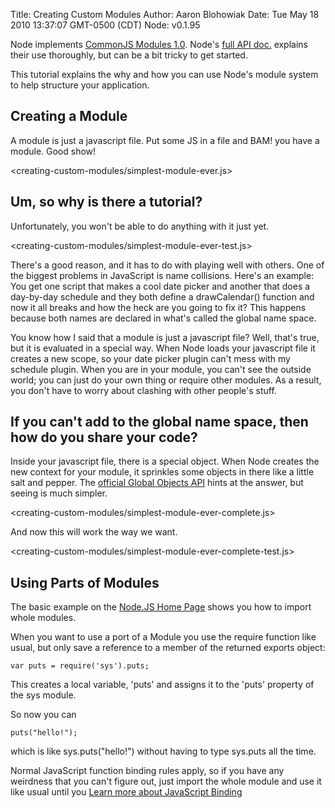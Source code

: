 Title: Creating Custom Modules
Author: Aaron Blohowiak
Date: Tue May 18 2010 13:37:07 GMT-0500 (CDT)
Node: v0.1.95

Node implements [CommonJS Modules 1.0](http://commonjs.org/specs/modules/1.0/). Node's [full API doc.](http://nodejs.org/api.html#modules-285) explains their use thoroughly, but can be a bit tricky to get started.

This tutorial explains the why and how you can use Node's module system to help structure your application.

## Creating a Module

A module is just a javascript file.  Put some JS in a file and BAM! you have a module.  Good show!

<creating-custom-modules/simplest-module-ever.js>

## Um, so why is there a tutorial?

Unfortunately, you won't be able to do anything with it just yet.

<creating-custom-modules/simplest-module-ever-test.js>

There's a good reason, and it has to do with playing well with others.  One of the biggest problems in JavaScript is name collisions.  Here's an example: You get one script that makes a cool date picker and another that does a day-by-day schedule and they both define a drawCalendar() function and now it all breaks and how the heck are you going to fix it?  This happens because both names are declared in what's called the global name space.

You know how I said that a module is just a javascript file? Well, that's true, but it is evaluated in a special way.  When Node loads your javascript file it creates a new scope, so your date picker plugin can't mess with my schedule plugin.  When you are in your module, you can't see the outside world; you can just do your own thing or require other modules.  As a result, you don't have to worry about clashing with other people's stuff.

## If you can't add to the global name space, then how do you share your code?

Inside your javascript file, there is a special object. When Node creates the new context for your module, it sprinkles some objects in there like a little salt and pepper.  The [official Global Objects API](http://nodejs.org/api.html#global-objects-40) hints at the answer, but seeing is much simpler.

<creating-custom-modules/simplest-module-ever-complete.js>

And now this will work the way we want.

<creating-custom-modules/simplest-module-ever-complete-test.js>


## Using Parts of Modules

The basic example on the [Node.JS Home Page](http://nodejs.org) shows you how to import whole modules.

When you want to use a port of a Module you use the require function like usual, but only save a reference to a member of the returned exports object:

    var puts = require('sys').puts;
    
This creates a local variable, 'puts' and assigns it to the 'puts' property of the sys module.

So now you can 

    puts("hello!");
    
which is like sys.puts("hello!") without having to type sys.puts all the time.

Normal JavaScript function binding rules apply, so if you have any weirdness that you can't figure out, just import the whole module and use it like usual until you [Learn more about JavaScript Binding](http://www.robertsosinski.com/2009/04/28/binding-scope-in-javascript/)
